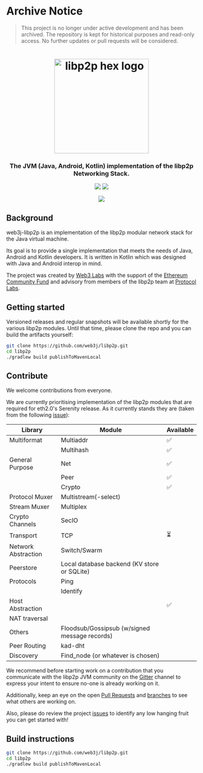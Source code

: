 # Archive Notice

> This project is no longer under active development and has been archived. The repository is kept for historical purposes and read-only access. No further updates or pull requests will be considered.

<h1 align="center">
  <a href="libp2p.io"><img width="250" src="https://github.com/libp2p/libp2p/blob/master/logo/black-bg-2.png?raw=true" alt="libp2p hex logo" /></a>
</h1>

<h3 align="center">The JVM (Java, Android, Kotlin) implementation of the libp2p Networking Stack.</h3>

<p align="center">
  <a href="http://www.web3labs.com"><img src="https://img.shields.io/badge/made%20by-Web3%20Labs-blue.svg?style=flat-square" /></a>
  <a href="https://gitter.im/web3j/libp2p"><img src="https://badges.gitter.im/web3j/libp2p.svg" /></a>
</p>

<p align="center">
  <a href="https://travis-ci.org/web3j/libp2p"><img src="https://travis-ci.org/web3j/libp2p.svg?branch=master" /></a>
  <br>
</p>


## Background

web3j-libp2p is an implementation of the libp2p modular network stack for the Java virtual machine.

Its goal is to provide a single implementation that meets the needs of Java, Android and Kotlin developers. It is 
written in Kotlin which was designed with Java and Android interop in mind.

The project was created by [Web3 Labs](https://www.web3labs.com) with the support of the 
[Ethereum Community Fund](https://ecf.network) and advisory from members of the libp2p team at 
[Protocol Labs](https://protocol.ai). 


## Getting started

Versioned releases and regular snapshots will be available shortly for the various 
libp2p modules. Until that time, please clone the repo and you can build the artifacts yourself:

```bash
git clone https://github.com/web3j/libp2p.git
cd libp2p
./gradlew build publishToMavenLocal
```


## Contribute

We welcome contributions from everyone.

We are currently prioritising implementation of the libp2p modules that are required for eth2.0's Serenity release. As it currently stands
they are (taken from the following [issue](https://github.com/ethresearch/p2p/issues/4#issuecomment-436702674)):

| Library             | Module                                        | Available                |
|---------------------|-----------------------------------------------|--------------------------|
| Multiformat         | Multiaddr                                     | :white_check_mark:       |
|                     | Multihash                                     | :white_check_mark:       |
| General Purpose     | Net                                           | :white_check_mark:       |
|                     | Peer                                          | :white_check_mark:       |
|                     | Crypto                                        | :white_check_mark:       |
| Protocol Muxer      | Multistream(-select)                          |                          |
| Stream Muxer        | Multiplex                                     |                          |
| Crypto Channels     | SecIO                                         |                          |
| Transport           | TCP                                           | :hourglass_flowing_sand: |
| Network Abstraction | Switch/Swarm                                  |                          |
| Peerstore           | Local database backend (KV store or SQLite)   |                          |
| Protocols           | Ping                                          |                          |
|                     | Identify                                      |                          |
| Host Abstraction    |                                               | :white_check_mark:       |
| NAT traversal       |                                               |                          |
| Others              | Floodsub/Gossipsub (w/signed message records) |                          |
| Peer Routing        | kad-dht                                       |                          |
| Discovery           | Find_node (or whatever is chosen)             |                          |


We recommend before starting work on a contribution that you communicate with the libp2p JVM community on the 
[Gitter](https://gitter.im/web3j/libp2p) channel to express your intent to ensure no-one is already working on it.

Additionally, keep an eye on the open [Pull Requests](https://github.com/web3j/libp2p/issues) and 
[branches](https://github.com/web3j/web3j/branches) to see what others are working on.

Also, please do review the project [issues](https://github.com/web3j/libp2p/issues) to identify any low hanging fruit 
you can get started with!   

## Build instructions

```bash
git clone https://github.com/web3j/libp2p.git
cd libp2p
./gradlew build publishToMavenLocal
```
